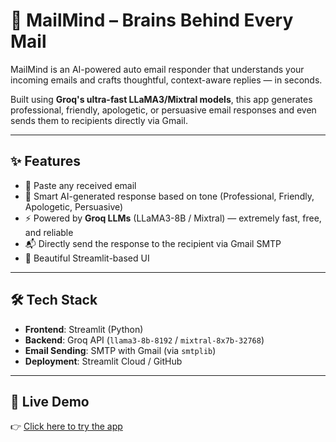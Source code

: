 # 📧 MailMind – Brains Behind Every Mail

MailMind is an AI-powered auto email responder that understands your incoming emails and crafts thoughtful, context-aware replies — in seconds.

Built using **Groq's ultra-fast LLaMA3/Mixtral models**, this app generates professional, friendly, apologetic, or persuasive email responses and even sends them to recipients directly via Gmail.

---

## ✨ Features

- 📩 Paste any received email
- 🧠 Smart AI-generated response based on tone (Professional, Friendly, Apologetic, Persuasive)
- ⚡ Powered by **Groq LLMs** (LLaMA3-8B / Mixtral) — extremely fast, free, and reliable
- 📬 Directly send the response to the recipient via Gmail SMTP
- 🎨 Beautiful Streamlit-based UI

---

## 🛠️ Tech Stack

- **Frontend**: Streamlit (Python)
- **Backend**: Groq API (`llama3-8b-8192` / `mixtral-8x7b-32768`)
- **Email Sending**: SMTP with Gmail (via `smtplib`)
- **Deployment**: Streamlit Cloud / GitHub

---

## 🚀 Live Demo

👉 [Click here to try the app]((https://mailmind-auto-responder.streamlit.app/))
